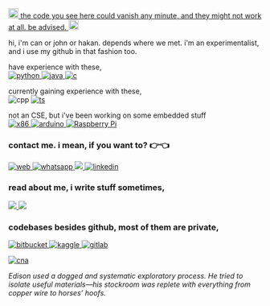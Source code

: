   <a href="https://youtu.be/WPQSVUjeHfw"> 
 <img src="https://thumbs.gfycat.com/DelayedVacantDassie.webp" alt="this code does not work." width="20" height="20"/> the code you see here could vanish any minute, and they might not work at all. be advised.  <img src="https://thumbs.gfycat.com/DelayedVacantDassie.webp" alt="oh fuck" width="20" height="20"/></a>

hi, i'm can or john or hakan. depends where we met. i'm an experimentalist, and i use my github in that fashion too.

have experience with these, <br>
<a href="https://github.com/hakancangunerli?tab=repositories&q=&type=&language=python&sort=">
<img src="https://img.shields.io/badge/Python-3776AB?style=for-the-badge&logo=python&logoColor=white" alt="python" />
</a> 
 <a href="https://github.com/hakancangunerli?tab=repositories&q=&type=&language=java&sort="> <img src = "https://img.shields.io/badge/Java-ED8B00?style=for-the-badge&logo=java&logoColor=white" alt="java" />
</a> <a href="https://github.com/hakancangunerli/cant"> <img src="https://img.shields.io/badge/C-00599C?style=for-the-badge&logo=c&logoColor=white" alt="c" /></a>

currently gaining experience with these, <br>
<img src="https://img.shields.io/badge/C%2B%2B-00599C?style=for-the-badge&logo=c%2B%2B&logoColor=white" alt="cpp" />
</a>
<a href="https://github.com/hakancangunerli?tab=repositories&q=&type=&language=typescript&sort=" > <img src="https://img.shields.io/badge/typescript-%23007ACC.svg?style=for-the-badge&logo=typescript&logoColor=white" alt="ts" />
</a>

not an CSE, but i've been working on some embedded stuff
<br>
<a href="https://www.youtube.com/watch?v=dQw4w9WgXcQ">
<img src="https://img.shields.io/badge/x86-0A0A0A?style=for-the-badge&logo=assembly&logoColor=white" alt="x86" />
<img src="https://img.shields.io/badge/Arduino-00979c?style=for-the-badge&logo=arduino&logoColor=white" alt="arduino" />
<img alt="Raspberry Pi" src="https://img.shields.io/badge/-RaspberryPi-C51A4A?style=for-the-badge&logo=Raspberry-Pi"/>
</a>

### contact me. i mean, if you want to? 👉👈

<a href="https://john.tal-labs.com/"> <img src="https://img.shields.io/badge/own%20website-FF5722?style=for-the-badge&logo=website&logoColor=white" alt="web" 
/> </a>
<a href="https://wa.me/14703882623?text=I%20got%20your%20number%20from%20GitHub" > <img src="https://img.shields.io/badge/WhatsApp-25D366?style=for-the-badge&logo=whatsapp&logoColor=white" alt="whatsapp"  />
<a href="https://t.me/hakancangunerli"> <img src="https://img.shields.io/badge/Telegram-2CA5E0?style=for-the-badge&logo=telegram&logoColor=white"/>
<a href="https://www.linkedin.com/in/hakancangunerli"> <img src="https://img.shields.io/badge/linkedin-%230077B5.svg?&style=for-the-badge&logo=linkedin&logoColor=white" alt="linkedin" /> </a>

### read about me, i write stuff sometimes,

<a href="https://twitter.com/hakancangunerli" > <img src="https://img.shields.io/badge/Twitter-1DA1F2?style=for-the-badge&logo=twitter&logoColor=white"> </a>
<a href="https://dev.to/hakancangunerli"> <img src="https://img.shields.io/badge/dev.to-0A0A0A?style=for-the-badge&logo=dev.to&logoColor=white"> </a>

### codebases besides github, most of them are private,

<a href="https://bitbucket.com/hakancangunerli" > <img src="https://img.shields.io/badge/Bitbucket-330F63?style=for-the-badge&logo=bitbucket&logoColor=white" alt="bitbucket" /> </a>
<a href="https://www.kaggle.com/hakancangunerli/"> <img src="https://img.shields.io/badge/Kaggle-0077B5?style=for-the-badge&logo=kaggle&logoColor=white" alt="kaggle" /> </a>
<a href="https://gitlab.com/hakancangunerli
"> <img src="https://img.shields.io/badge/GitLab-330F63?style=for-the-badge&logo=gitlab&logoColor=white" alt="gitlab" />

[![cna](https://github-readme-stats.vercel.app/api?username=hakancangunerli&include_all_commits=true&theme=onedark)](https://github.com/anuraghazra/github-readme-stats)

<i>Edison used a dogged and systematic exploratory process. He tried to isolate useful materials—his stockroom was replete with everything from copper wire to horses’ hoofs.</i>

<!-- https://dev.to/envoy_/150-badges-for-github-pnk-->
